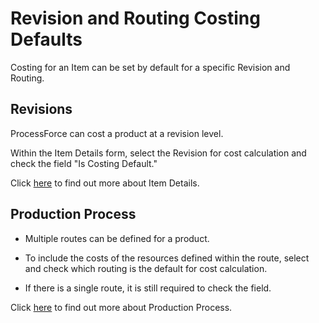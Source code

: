 # Revision and Routing Costing Defaults

Costing for an Item can be set by default for a specific Revision and Routing.

## Revisions

ProcessForce can cost a product at a revision level.

Within the Item Details form, select the Revision for cost calculation and check the field "Is Costing Default."

Click [here](./../item-details/) to find out more about Item Details.

## Production Process

- Multiple routes can be defined for a product.

- To include the costs of the resources defined within the route, select and check which routing is the default for cost calculation.

- If there is a single route, it is still required to check the field.

Click [here](./../formulations-and-bill-of-materials/production-process/prodcution.process.md) to find out more about Production Process.